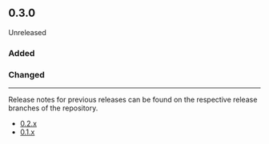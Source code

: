 ## 0.3.0

Unreleased

### Added

### Changed

---

Release notes for previous releases can be found on the respective release 
branches of the repository.

<!-- ARCHIVE_START -->
* [0.2.x](https://github.com/credibil/key/blob/release-0.2.0/RELEASES.md)
* [0.1.x](https://github.com/credibil/key/blob/release-0.1.0/RELEASES.md)
